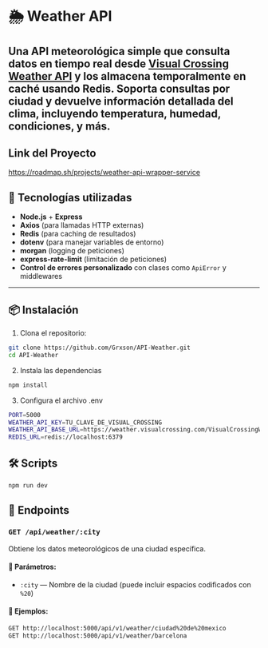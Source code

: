 # 🌦️ Weather API

## Una API meteorológica simple que consulta datos en tiempo real desde [Visual Crossing Weather API](https://www.visualcrossing.com/) y los almacena temporalmente en caché usando Redis. Soporta consultas por ciudad y devuelve información detallada del clima, incluyendo temperatura, humedad, condiciones, y más.

## Link del Proyecto

https://roadmap.sh/projects/weather-api-wrapper-service

## 🚀 Tecnologías utilizadas

- **Node.js** + **Express**
- **Axios** (para llamadas HTTP externas)
- **Redis** (para caching de resultados)
- **dotenv** (para manejar variables de entorno)
- **morgan** (logging de peticiones)
- **express-rate-limit** (limitación de peticiones)
- **Control de errores personalizado** con clases como `ApiError` y middlewares

---

## 📦 Instalación

1. Clona el repositorio:

```bash
git clone https://github.com/Grxson/API-Weather.git
cd API-Weather
```

2. Instala las dependencias

```bash
npm install
```

3. Configura el archivo .env

```bash
PORT=5000
WEATHER_API_KEY=TU_CLAVE_DE_VISUAL_CROSSING
WEATHER_API_BASE_URL=https://weather.visualcrossing.com/VisualCrossingWebServices/rest/services/timeline/
REDIS_URL=redis://localhost:6379

```

## 🛠️ Scripts

```bash
npm run dev
```

## 📡 Endpoints

### `GET /api/weather/:city`

Obtiene los datos meteorológicos de una ciudad específica.

#### 🔸 Parámetros:

- `:city` — Nombre de la ciudad (puede incluir espacios codificados con `%20`)

#### 🔹 Ejemplos:

```bash
GET http://localhost:5000/api/v1/weather/ciudad%20de%20mexico
GET http://localhost:5000/api/v1/weather/barcelona
```
